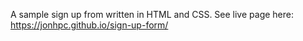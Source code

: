 A sample sign up from written in HTML and CSS.
See live page here: https://jonhpc.github.io/sign-up-form/